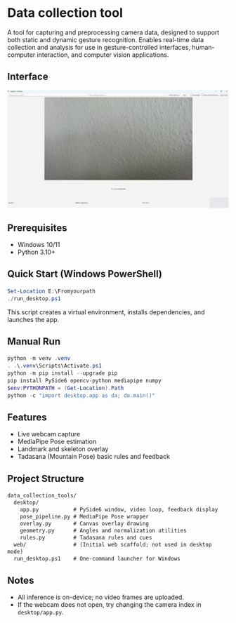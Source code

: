 # Data collection tool

A tool for capturing and preprocessing camera data, designed to support both static and dynamic gesture recognition. Enables real-time data collection and analysis for use in gesture-controlled interfaces, human-computer interaction, and computer vision applications.

## Interface

![Interface](https://github.com/jana0601/data_collection_tools/blob/main/interface.jpg)


## Prerequisites
- Windows 10/11
- Python 3.10+

## Quick Start (Windows PowerShell)
```powershell
Set-Location E:\Fromyourpath
./run_desktop.ps1
```
This script creates a virtual environment, installs dependencies, and launches the app.

## Manual Run
```powershell
python -m venv .venv
. .\.venv\Scripts\Activate.ps1
python -m pip install --upgrade pip
pip install PySide6 opencv-python mediapipe numpy
$env:PYTHONPATH = (Get-Location).Path
python -c "import desktop.app as da; da.main()"
```

## Features
- Live webcam capture
- MediaPipe Pose estimation
- Landmark and skeleton overlay
- Tadasana (Mountain Pose) basic rules and feedback

## Project Structure
```
data_collection_tools/
  desktop/
    app.py           # PySide6 window, video loop, feedback display
    pose_pipeline.py # MediaPipe Pose wrapper
    overlay.py       # Canvas overlay drawing
    geometry.py      # Angles and normalization utilities
    rules.py         # Tadasana rules and cues
  web/               # (Initial web scaffold; not used in desktop mode)
  run_desktop.ps1    # One-command launcher for Windows
```

## Notes
- All inference is on-device; no video frames are uploaded.
- If the webcam does not open, try changing the camera index in `desktop/app.py`.
